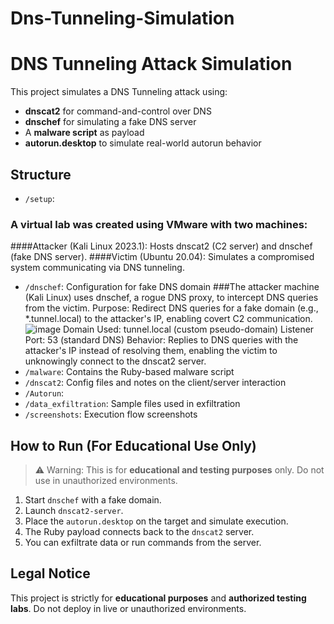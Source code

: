 # Dns-Tunneling-Simulation
# DNS Tunneling Attack Simulation

This project simulates a DNS Tunneling attack using:

- **dnscat2** for command-and-control over DNS
- **dnschef** for simulating a fake DNS server
- A **malware script** as payload
- **autorun.desktop** to simulate real-world autorun behavior

## Structure

- `/setup`:
 ### A virtual lab was created using VMware with two machines:
  ####Attacker (Kali Linux 2023.1):
  Hosts dnscat2 (C2 server) and dnschef (fake DNS server).
  ####Victim (Ubuntu 20.04):
  Simulates a compromised system communicating via DNS tunneling.
- `/dnschef`: Configuration for fake DNS domain
###The attacker machine (Kali Linux) uses dnschef, a rogue DNS proxy, to intercept DNS queries from the victim.
  Purpose: Redirect DNS queries for a fake domain (e.g., *.tunnel.local) to the attacker's IP, enabling covert C2 communication.
  ![image](https://github.com/user-attachments/assets/0b114df3-97b7-4f8c-bc33-74e2ead71348)
  Domain Used: tunnel.local (custom pseudo-domain)
  Listener Port: 53 (standard DNS)
  Behavior: Replies to DNS queries with the attacker's IP instead of resolving them, enabling the victim to unknowingly connect to the dnscat2 server.
- `/malware`: Contains the Ruby-based malware script
- `/dnscat2`: Config files and notes on the client/server interaction
- `/Autorun`:
- `/data_exfiltration`: Sample files used in exfiltration
- `/screenshots`: Execution flow screenshots

## How to Run (For Educational Use Only)

> ⚠️ Warning: This is for **educational and testing purposes** only. Do not use in unauthorized environments.

1. Start `dnschef` with a fake domain.
2. Launch `dnscat2-server`.
3. Place the `autorun.desktop` on the target and simulate execution.
4. The Ruby payload connects back to the `dnscat2` server.
5. You can exfiltrate data or run commands from the server.

## Legal Notice

This project is strictly for **educational purposes** and **authorized testing labs**. Do not deploy in live or unauthorized environments.
